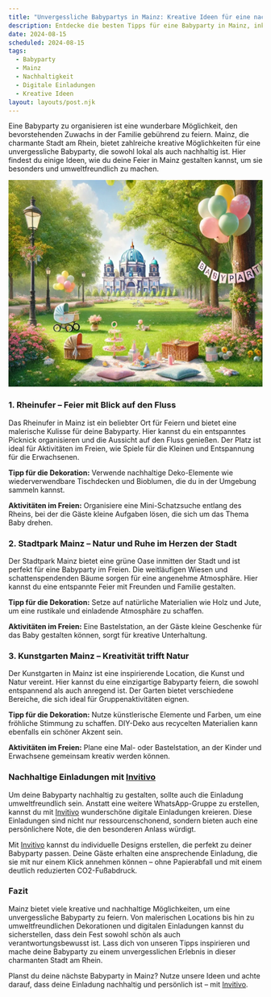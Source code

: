 ```yaml
---
title: "Unvergessliche Babypartys in Mainz: Kreative Ideen für eine nachhaltige Feier"
description: Entdecke die besten Tipps für eine Babyparty in Mainz, inklusive einzigartiger Locations, nachhaltiger Dekoration und persönlichen digitalen Einladungen.
date: 2024-08-15
scheduled: 2024-08-15
tags:
  - Babyparty
  - Mainz
  - Nachhaltigkeit
  - Digitale Einladungen
  - Kreative Ideen
layout: layouts/post.njk
---
```


Eine Babyparty zu organisieren ist eine wunderbare Möglichkeit, den bevorstehenden Zuwachs in der Familie gebührend zu feiern. Mainz, die charmante Stadt am Rhein, bietet zahlreiche kreative Möglichkeiten für eine unvergessliche Babyparty, die sowohl lokal als auch nachhaltig ist. Hier findest du einige Ideen, wie du deine Feier in Mainz gestalten kannst, um sie besonders und umweltfreundlich zu machen.

![Babyparty im Park](/img/picnic-park.webp)

### 1. **Rheinufer – Feier mit Blick auf den Fluss**

Das Rheinufer in Mainz ist ein beliebter Ort für Feiern und bietet eine malerische Kulisse für deine Babyparty. Hier kannst du ein entspanntes Picknick organisieren und die Aussicht auf den Fluss genießen. Der Platz ist ideal für Aktivitäten im Freien, wie Spiele für die Kleinen und Entspannung für die Erwachsenen.

**Tipp für die Dekoration:** Verwende nachhaltige Deko-Elemente wie wiederverwendbare Tischdecken und Bioblumen, die du in der Umgebung sammeln kannst.

**Aktivitäten im Freien:** Organisiere eine Mini-Schatzsuche entlang des Rheins, bei der die Gäste kleine Aufgaben lösen, die sich um das Thema Baby drehen.

### 2. **Stadtpark Mainz – Natur und Ruhe im Herzen der Stadt**

Der Stadtpark Mainz bietet eine grüne Oase inmitten der Stadt und ist perfekt für eine Babyparty im Freien. Die weitläufigen Wiesen und schattenspendenden Bäume sorgen für eine angenehme Atmosphäre. Hier kannst du eine entspannte Feier mit Freunden und Familie gestalten.

**Tipp für die Dekoration:** Setze auf natürliche Materialien wie Holz und Jute, um eine rustikale und einladende Atmosphäre zu schaffen.

**Aktivitäten im Freien:** Eine Bastelstation, an der Gäste kleine Geschenke für das Baby gestalten können, sorgt für kreative Unterhaltung.

### 3. **Kunstgarten Mainz – Kreativität trifft Natur**

Der Kunstgarten in Mainz ist eine inspirierende Location, die Kunst und Natur vereint. Hier kannst du eine einzigartige Babyparty feiern, die sowohl entspannend als auch anregend ist. Der Garten bietet verschiedene Bereiche, die sich ideal für Gruppenaktivitäten eignen.

**Tipp für die Dekoration:** Nutze künstlerische Elemente und Farben, um eine fröhliche Stimmung zu schaffen. DIY-Deko aus recycelten Materialien kann ebenfalls ein schöner Akzent sein.

**Aktivitäten im Freien:** Plane eine Mal- oder Bastelstation, an der Kinder und Erwachsene gemeinsam kreativ werden können.

### **Nachhaltige Einladungen mit [Invitivo](https://invitivo.com/create)**

Um deine Babyparty nachhaltig zu gestalten, sollte auch die Einladung umweltfreundlich sein. Anstatt eine weitere WhatsApp-Gruppe zu erstellen, kannst du mit [Invitivo](https://invitivo.com/) wunderschöne digitale Einladungen kreieren. Diese Einladungen sind nicht nur ressourcenschonend, sondern bieten auch eine persönlichere Note, die den besonderen Anlass würdigt. 

Mit [Invitivo](https://invitivo.com/) kannst du individuelle Designs erstellen, die perfekt zu deiner Babyparty passen. Deine Gäste erhalten eine ansprechende Einladung, die sie mit nur einem Klick annehmen können – ohne Papierabfall und mit einem deutlich reduzierten CO2-Fußabdruck.

### **Fazit**

Mainz bietet viele kreative und nachhaltige Möglichkeiten, um eine unvergessliche Babyparty zu feiern. Von malerischen Locations bis hin zu umweltfreundlichen Dekorationen und digitalen Einladungen kannst du sicherstellen, dass dein Fest sowohl schön als auch verantwortungsbewusst ist. Lass dich von unseren Tipps inspirieren und mache deine Babyparty zu einem unvergesslichen Erlebnis in dieser charmanten Stadt am Rhein.

Planst du deine nächste Babyparty in Mainz? Nutze unsere Ideen und achte darauf, dass deine Einladung nachhaltig und persönlich ist – mit [Invitivo](https://invitivo.com).
